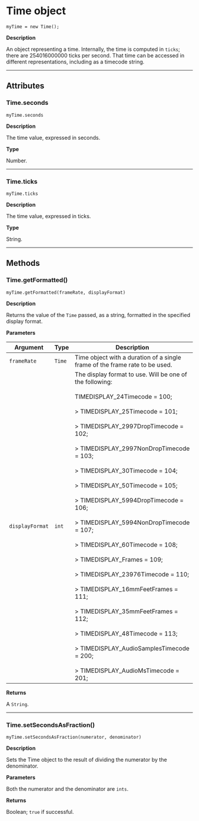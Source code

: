 # Time object

`myTime = new Time();`

**Description**

An object representing a time. Internally, the time is computed in `ticks`; there are 254016000000 ticks per second. That time can be accessed in different representations, including as a timecode string.

---

## Attributes

### Time.seconds

`myTime.seconds`

**Description**

The time value, expressed in seconds.

**Type**

Number.

---

### Time.ticks

`myTime.ticks`

**Description**

The time value, expressed in ticks.

**Type**

String.

---

## Methods

### Time.getFormatted()

`myTime.getFormatted(frameRate, displayFormat)`

**Description**

Returns the value of the `Time` passed, as a string, formatted in the specified display format.

**Parameters**

| Argument        | Type   | Description                                                                                                                                                                                                                                                                                                                                                                                                                                                                                                                                                                                                                                                                                                                                                                                                                                                                                                                                                                                                                                                                                                                                                                        |
|-----------------|--------|------------------------------------------------------------------------------------------------------------------------------------------------------------------------------------------------------------------------------------------------------------------------------------------------------------------------------------------------------------------------------------------------------------------------------------------------------------------------------------------------------------------------------------------------------------------------------------------------------------------------------------------------------------------------------------------------------------------------------------------------------------------------------------------------------------------------------------------------------------------------------------------------------------------------------------------------------------------------------------------------------------------------------------------------------------------------------------------------------------------------------------------------------------------------------------|
| `frameRate`     | `Time` | Time object with a duration of a single frame of the frame rate to be used.                                                                                                                                                                                                                                                                                                                                                                                                                                                                                                                                                                                                                                                                                                                                                                                                                                                                                                                                                                                                                                                                                                        |
| `displayFormat` | `int`  | The display format to use. Will be one of the following:<br/><br/>TIMEDISPLAY_24Timecode                                = 100;<br/><br/>> TIMEDISPLAY_25Timecode                                = 101;<br/><br/>> TIMEDISPLAY_2997DropTimecode                  = 102;<br/><br/>> TIMEDISPLAY_2997NonDropTimecode               = 103;<br/><br/>> TIMEDISPLAY_30Timecode                                = 104;<br/><br/>> TIMEDISPLAY_50Timecode                                = 105;<br/><br/>> TIMEDISPLAY_5994DropTimecode                  = 106;<br/><br/>> TIMEDISPLAY_5994NonDropTimecode               = 107;<br/><br/>> TIMEDISPLAY_60Timecode                                = 108;<br/><br/>> TIMEDISPLAY_Frames                                    = 109;<br/><br/>> TIMEDISPLAY_23976Timecode                             = 110;<br/><br/>> TIMEDISPLAY_16mmFeetFrames                    = 111;<br/><br/>> TIMEDISPLAY_35mmFeetFrames                    = 112;<br/><br/>> TIMEDISPLAY_48Timecode                                = 113;<br/><br/>> TIMEDISPLAY_AudioSamplesTimecode          = 200;<br/><br/>> TIMEDISPLAY_AudioMsTimecode                   = 201; |

**Returns**

A `String`.

---

### Time.setSecondsAsFraction()

`myTime.setSecondsAsFraction(numerator, denominator)`

**Description**

Sets the Time object to the result of dividing the numerator by the denominator.

**Parameters**

Both the numerator and the denominator are `ints`.

**Returns**

Boolean; `true` if successful.
